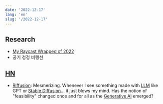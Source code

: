 ```yaml
---
date: '2022-12-17'
lang: 'en'
slug: '/2022-12-17'
---
```


## Research

- [My Raycast Wrapped of 2022](./../.././docs/pages/My%20Raycast%20Wrapped%20of%202022.md)
- 공기 청정 비행선

## [HN](./../.././docs/pages/Hacker%20News.md)

- [Riffusion](./../.././docs/pages/Riffusion.md): Mesmerizing. Whenever I see something made with [LLM](./../.././docs/pages/LLM.md) like GPT or [Stable Diffusion](./../.././docs/pages/Stable%20Diffusion.md)... it just blows my mind. Has the notion of "feasibility" changed once and for all as the [Generative AI](./../.././docs/pages/Generative%20AI.md) emerged?

<head>
  <html lang="en-US"/>
</head>
